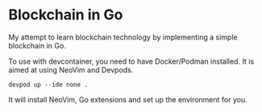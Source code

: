 # Blockchain in Go

My attempt to learn blockchain technology by implementing a simple blockchain in Go.

To use with devcontainer, you need to have Docker/Podman installed. It is aimed at using NeoVim and Devpods.

```shell
devpod up --ide none .
```

It will install NeoVim, Go extensions and set up the environment for you.
